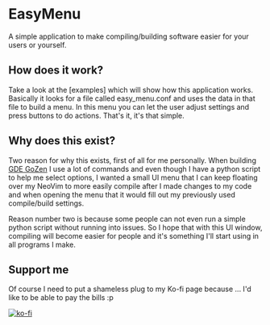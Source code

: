 # EasyMenu

A simple application to make compiling/building software easier for your users or yourself.

## How does it work?

<!-- TODO: Add link to examples. -->
Take a look at the [examples] which will show how this application works. Basically it looks for a file called easy_menu.conf and uses the data in that file to build a menu. In this menu you can let the user adjust settings and press buttons to do actions. That's it, it's that simple.

## Why does this exist?

Two reason for why this exists, first of all for me personally. When building [GDE GoZen](https://github.com/VoylinsGamedevJourney/gde_gozen) I use a lot of commands and even though I have a python script to help me select options, I wanted a small UI menu that I can keep floating over my NeoVim to more easily compile after I made changes to my code and when opening the menu that it would fill out my previously used compile/build settings.

Reason number two is because some people can not even run a simple python script without running into issues. So I hope that with this UI window, compiling will become easier for people and it's something I'll start using in all programs I make.

## Support me

Of course I need to put a shameless plug to my Ko-fi page because ... I'd like to be able to pay the bills :p

[![ko-fi](https://ko-fi.com/img/githubbutton_sm.svg)](https://ko-fi.com/R6R4M1UM6)
